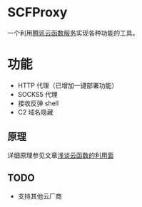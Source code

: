 # SCFProxy
一个利用[腾讯云函数服务](https://console.cloud.tencent.com/scf/list)实现各种功能的工具。

# 功能
* HTTP 代理（已增加一键部署功能）
* SOCKS5 代理
* 接收反弹 shell
* C2 域名隐藏

## 原理
详细原理参见文章[浅谈云函数的利用面](https://xz.aliyun.com/t/9502)

## TODO
* 支持其他云厂商
